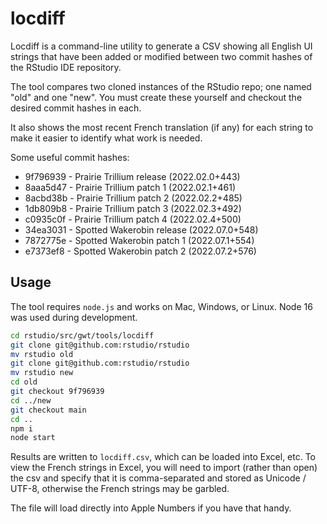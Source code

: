 # locdiff

Locdiff is a command-line utility to generate a CSV showing all English UI strings that
have been added or modified between two commit hashes of the RStudio IDE repository.

The tool compares two cloned instances of the RStudio repo; one named "old" and one "new".
You must create these yourself and checkout the desired commit hashes in each.

It also shows the most recent French translation (if any) for each string to make it easier to
identify what work is needed.

Some useful commit hashes:

- 9f796939 - Prairie Trillium release (2022.02.0+443)
- 8aaa5d47 - Prairie Trillium patch 1 (2022.02.1+461)
- 8acbd38b - Prairie Trillium patch 2 (2022.02.2+485)
- 1db809b8 - Prairie Trillium patch 3 (2022.02.3+492)
- c0935c0f - Prairie Trillium patch 4 (2022.02.4+500)
- 34ea3031 - Spotted Wakerobin release (2022.07.0+548)
- 7872775e - Spotted Wakerobin patch 1 (2022.07.1+554)
- e7373ef8 - Spotted Wakerobin patch 2 (2022.07.2+576)

## Usage

The tool requires `node.js` and works on Mac, Windows, or Linux. Node 16 was used
during development.

```bash
cd rstudio/src/gwt/tools/locdiff
git clone git@github.com:rstudio/rstudio
mv rstudio old
git clone git@github.com:rstudio/rstudio
mv rstudio new
cd old
git checkout 9f796939
cd ../new
git checkout main
cd ..
npm i
node start
```

Results are written to `locdiff.csv`, which can be loaded into Excel, etc.
To view the French strings in Excel, you will need to import (rather than open) the csv and
specify that it is comma-separated and stored as Unicode / UTF-8, otherwise the French strings
may be garbled.

The file will load directly into Apple Numbers if you have that handy.
